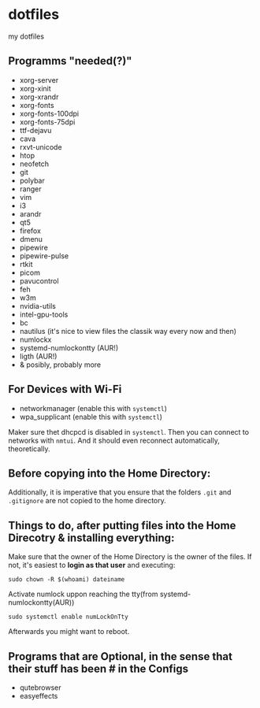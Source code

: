 # dotfiles
my dotfiles

## Programms "needed(?)"

 - xorg-server
 - xorg-xinit
 - xorg-xrandr
 - xorg-fonts 
 - xorg-fonts-100dpi 
 - xorg-fonts-75dpi 
 - ttf-dejavu
 - cava
 - rxvt-unicode
 - htop
 - neofetch
 - git
 - polybar
 - ranger
 - vim
 - i3 
 - arandr
 - qt5
 - firefox
 - dmenu
 - pipewire
 - pipewire-pulse
 - rtkit
 - picom
 - pavucontrol
 - feh
 - w3m
 - nvidia-utils
 - intel-gpu-tools
 - bc
 - nautilus (it's nice to view files the classik way every now and then)
 - numlockx
 - systemd-numlockontty (AUR!)
 - ligth (AUR!)
 - & posibly, probably more

## For Devices with Wi-Fi
 - networkmanager (enable this with `systemctl`)
 - wpa_supplicant (enable this with `systemctl`)

Maker sure thet dhcpcd is disabled in `systemctl`. Then you can connect to networks with `nmtui`. And it should even reconnect automatically, theoretically.


## Before copying into the Home Directory:
Additionally, it is imperative that you ensure that the folders `.git` and `.gitignore` are not copied to the home directory.


## Things to do, after putting files into the Home Direcotry & installing everything:

Make sure that the owner of the Home Directory is the owner of the files. If not, it's easiest to **login as that user** and executing: 
```
sudo chown -R $(whoami) dateiname
```

Activate numlock uppon reaching the tty(from systemd-numlockontty(AUR))
```
sudo systemctl enable numLockOnTty
```
Afterwards you might want to reboot.

 
## Programs that are Optional, in the sense that their stuff has been # in the Configs

 - qutebrowser
 - easyeffects
